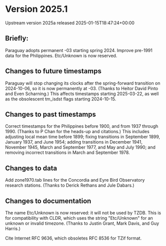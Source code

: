 # Version 2025.1
Upstream version 2025a released 2025-01-15T18:47:24+00:00

## Briefly:

Paraguay adopts permanent -03 starting spring 2024. Improve pre-1991 data for
the Philippines. Etc/Unknown is now reserved.

## Changes to future timestamps

Paraguay will stop changing its clocks after the spring-forward transition on
2024-10-06, so it is now permanently at -03. (Thanks to Heitor David Pinto and
Even Scharning.) This affects timestamps starting 2025-03-22, as well as the
obsolescent tm_isdst flags starting 2024-10-15.

## Changes to past timestamps

Correct timestamps for the Philippines before 1900, and from 1937 through 1990.
(Thanks to P Chan for the heads-up and citations.) This includes adjusting local
mean time before 1899; fixing transitions in September 1899, January 1937, and
June 1954; adding transitions in December 1941, November 1945, March and
September 1977, and May and July 1990; and removing incorrect transitions in
March and September 1978.

## Changes to data

Add zone1970.tab lines for the Concordia and Eyre Bird Observatory research
stations.  (Thanks to Derick Rethans and Jule Dabars.)

## Changes to documentation

The name Etc/Unknown is now reserved: it will not be used by TZDB. This is for
compatibility with CLDR, which uses the string "Etc/Unknown" for an unknown or
invalid timezone.  (Thanks to Justin Grant, Mark Davis, and Guy Harris.)

Cite Internet RFC 9636, which obsoletes RFC 8536 for TZif format.